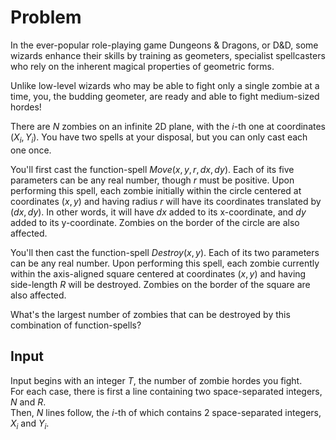 # Problem

In the ever-popular role-playing game Dungeons & Dragons, or D&D, some wizards enhance their skills by training as geometers, specialist spellcasters who rely on the inherent magical properties of geometric forms.

Unlike low-level wizards who may be able to fight only a single zombie at a time, you, the budding geometer, are ready and able to fight medium-sized hordes!

There are $N$ zombies on an infinite 2D plane, with the $i$-th one at coordinates $(X_i, Y_i)$. You have two spells at your disposal, but you can only cast each one once.

You'll first cast the function-spell $Move(x, y, r, dx, dy)$. Each of its five parameters can be any real number, though $r$ must be positive. Upon performing this spell, each zombie initially within the circle centered at coordinates $(x, y)$ and having radius $r$ will have its coordinates translated by $(dx, dy)$. In other words, it will have $dx$ added to its x-coordinate, and $dy$ added to its y-coordinate. Zombies on the border of the circle are also affected.

You'll then cast the function-spell $Destroy(x, y)$. Each of its two parameters can be any real number. Upon performing this spell, each zombie currently within the axis-aligned square centered at coordinates $(x, y)$ and having side-length $R$ will be destroyed. Zombies on the border of the square are also affected.

What's the largest number of zombies that can be destroyed by this combination of function-spells?

## Input

Input begins with an integer $T$, the number of zombie hordes you fight.  
For each case, there is first a line containing two space-separated integers, $N$ and $R$.  
Then, $N$ lines follow, the $i$-th of which contains 2 space-separated integers, $X_i$ and $Y_i$.
